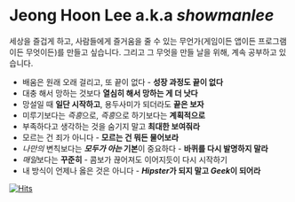 # Jeong Hoon Lee a.k.a *showmanlee*

세상을 즐겁게 하고, 사람들에게 즐거움을 줄 수 있는 무언가(게임이든 앱이든 프로그램이든 무엇이든)를 만들고 싶습니다. 그리고 그 무엇을 만들 날을 위해, 계속 공부하고 있습니다.

 * 배움은 원래 오래 걸리고, 또 끝이 없다 - **성장 과정도 끝이 없다**
 * 대충 해서 망하는 것보다 **열심히 해서 망하는 게 더 낫다**
 * 망설일 때 **일단 시작하고**, 용두사미가 되더라도 **끝은 보자**
 * 미루기보다는 *즉흥*으로, *즉흥*으로 하기보다는 **계획적으로**
 * 부족하다고 생각하는 것을 숨기지 말고 **최대한 보여줘라**
 * 모르는 건 죄가 아니다 - **모르는 건 뭐든 물어보라**
 * *나만의* 변칙보다는 ***모두가 아는* 기본**이 중요하다 - **바퀴를 다시 발명하지 말라**
 * *매일*보다는 **꾸준히** - 콤보가 끊어져도 이어지듯이 다시 시작하기
 * 내 방식이 언제나 옳은 것은 아니다 - ***Hipster*가 되지 말고 *Geek*이 되어라**


[![Hits](https://hits.seeyoufarm.com/api/count/incr/badge.svg?url=https%3A%2F%2Fgithub.com%2Fshowmanlee&count_bg=%2379C83D&title_bg=%23555555&icon=&icon_color=%23E7E7E7&title=hits&edge_flat=false)](https://hits.seeyoufarm.com)
